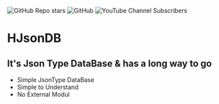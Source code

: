 ![GitHub Repo stars](https://img.shields.io/github/stars/HLD202/HJsonDB?style=flat-square) ![GitHub](https://img.shields.io/github/license/HLD202/HJsonDB?logoColor=informational&style=flat-square) ![YouTube Channel Subscribers](https://img.shields.io/youtube/channel/subscribers/UCweKYMaTroxk4cbTECUX3mg?style=social)
# HJsonDB

## It's Json Type DataBase & has a long way to go

- Simple JsonType DataBase 
- Simple to Understand 
- No External Modul


